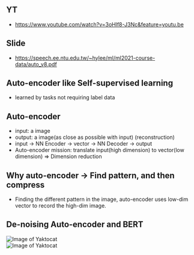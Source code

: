 ## YT  
  * https://www.youtube.com/watch?v=3oHlf8-J3Nc&feature=youtu.be  
## Slide  
  * https://speech.ee.ntu.edu.tw/~hylee/ml/ml2021-course-data/auto_v8.pdf  

## Auto-encoder like Self-supervised learning  
  * learned by tasks not requiring label data  

## Auto-encoder  
  * input: a image  
  * output: a image(as close as possible with input) (reconstruction)  
  * input -> NN Encoder -> vector -> NN Decoder -> output  
  * Auto-encoder mission: translate input(high dimension) to vector(low dimension) => Dimension reduction  

## Why auto-encoder -> Find pattern, and then compress  
  * Finding the different pattern in the image, auto-encoder uses low-dim vector to record the high-dim image.  

## De-noising Auto-encoder and BERT  
![Image of Yaktocat]()  
![Image of Yaktocat]()  
